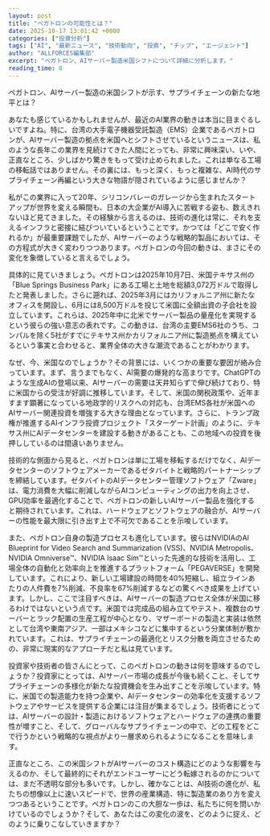 ```yaml
---
layout: post
title: "ペガトロンの可能性とは？"
date: 2025-10-17 13:01:42 +0000
categories: ["投資分析"]
tags: ["AI", "最新ニュース", "技術動向", "投資", "チップ", "エージェント"]
author: "ALLFORCES編集部"
excerpt: "ペガトロン、AIサーバー製造米国シフトについて詳細に分析します。"
reading_time: 8
---
```


ペガトロン、AIサーバー製造の米国シフトが示す、サプライチェーンの新たな地平とは？

あなたも感じているかもしれませんが、最近のAI業界の動きは本当に目まぐるしいですよね。特に、台湾の大手電子機器受託製造（EMS）企業であるペガトロンが、AIサーバー製造の拠点を米国へとシフトさせているというニュースは、私のような長年この業界を見続けてきた人間にとっても、非常に興味深い、いや、正直なところ、少しばかり驚きをもって受け止められました。これは単なる工場の移転話ではありません。その裏には、もっと深く、もっと複雑な、AI時代のサプライチェーン再編という大きな物語が隠されているように感じませんか？

私がこの業界に入って20年、シリコンバレーのガレージから生まれたスタートアップが世界を変える瞬間も、日本の大企業がAI導入に苦戦する姿も、数えきれないほど見てきました。その経験から言えるのは、技術の進化は常に、それを支えるインフラと密接に結びついているということです。かつては「どこで安く作れるか」が最重要課題でしたが、AIサーバーのような戦略的製品においては、その方程式が大きく変わりつつあります。ペガトロンの今回の動きは、まさにその変化を象徴していると言えるでしょう。

具体的に見ていきましょう。ペガトロンは2025年10月7日、米国テキサス州の「Blue Springs Business Park」にある工場と土地を総額3,072万ドルで取得したと発表しました。さらに遡れば、2025年3月にはカリフォルニア州に新たなオフィスを開設し、6月には8,500万ドルを投じて米国に全額出資の子会社を設立しています。これらは、2025年中に北米でサーバー製品の量産化を実現するという彼らの強い意志の表れです。この動きは、台湾の主要EMS6社のうち、コンパルを除く5社がすでにテキサス州かカリフォルニア州に製造拠点を構えているという事実と合わせると、業界全体の大きな潮流であることがわかります。

なぜ、今、米国なのでしょうか？その背景には、いくつかの重要な要因が絡み合っています。まず、言うまでもなく、AI需要の爆発的な高まりです。ChatGPTのような生成AIの登場以来、AIサーバーの需要は天井知らずで伸び続けており、特に米国からの受注が好調に推移しています。そして、米国の関税政策や、近年ますます顕著になっている地政学的リスクへの対応も、台湾EMS各社が米国へのAIサーバー関連投資を増強する大きな理由となっています。さらに、トランプ政権が推進するAIインフラ投資プロジェクト「スターゲート計画」のように、テキサス州にAIデータセンターを建設する動きがあることも、この地域への投資を後押ししているのは間違いありません。

技術的な側面から見ると、ペガトロンは単に工場を移転するだけでなく、AIデータセンターのソフトウェアメーカーであるゼタバイトと戦略的パートナーシップを締結しています。ゼタバイトのAIデータセンター管理ソフトウェア「Zware」は、電力消費を大幅に削減しながらAIコンピューティングの出力を向上させ、GPU効率を最適化することで、ペガトロンの新しいAIサーバー製品を強化すると期待されています。これは、ハードウェアとソフトウェアの融合が、AIサーバーの性能を最大限に引き出す上で不可欠であることを示唆しています。

また、ペガトロン自身の製造プロセスも進化しています。彼らはNVIDIAのAI Blueprint for Video Search and Summarization (VSS)、NVIDIA Metropolis、NVIDIA Omniverse™、NVIDIA Isaac Sim™といった先進的な技術を活用し、工場全体の自動化と効率向上を推進するプラットフォーム「PEGAVERSE」を開発しています。これにより、新しい工場建設の時間を40%短縮し、組立ラインあたりの人件費を7%削減、不良率を67%削減するなどの驚くべき成果を上げています。しかし、ここで注目すべきは、AIサーバーの製造プロセス全体が米国に移るわけではないという点です。米国では完成品の組み立てやテスト、複数台のサーバーとラック配置の生産工程が中心となり、マザーボードの製造と実装は依然として台湾や東南アジア、一部はメキシコなどに集中するという分業体制が敷かれています。これは、サプライチェーンの最適化とリスク分散を両立させるための、非常に現実的なアプローチだと私は見ています。

投資家や技術者の皆さんにとって、このペガトロンの動きは何を意味するのでしょうか？投資家にとっては、AIサーバー市場の成長が今後も続くこと、そしてサプライチェーンの多様化が新たな投資機会を生み出すことを示唆しています。特に、米国での製造能力を持つ企業や、AIデータセンターの効率化を支援するソフトウェアやサービスを提供する企業には注目が集まるでしょう。技術者にとっては、AIサーバーの設計・製造におけるソフトウェアとハードウェアの連携の重要性が増すこと、そして、グローバルなサプライチェーンの中で、どの工程をどこで行うかという戦略的な視点がより一層求められるようになることを意味します。

正直なところ、この米国シフトがAIサーバーのコスト構造にどのような影響を与えるのか、そして最終的にそれがエンドユーザーにどう転嫁されるのかについては、まだ不透明な部分も多いです。しかし、確かなことは、AI技術の進化が、私たちの想像以上に速いスピードで、世界の産業構造、特に製造業のあり方を変えつつあるということです。ペガトロンのこの大胆な一歩は、私たちに何を問いかけているのでしょうか？そして、あなたはこの変化の波を、どのように捉え、どのように乗りこなしていきますか？

